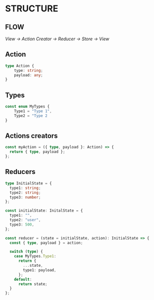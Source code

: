 # STRUCTURE

## FLOW

_View -> Action Creator -> Reducer -> Store -> View_

## Action

```ts
type Action {
    type: string;
    payload: any;
}
```

## Types

```ts
const enum MyTypes {
    Type1 = "Type 1",
    Type2 = "Type 2
}
```

## Actions creators

```ts
const myAction = ({ type, payload }: Action) => {
  return { type, payload };
};
```

## Reducers

```ts
type InitialState = {
  type1: string;
  type2: string;
  type3: number;
};
```

```ts
const initialState: InitalState = {
  type1: "",
  type2: "user",
  type3: 500,
};
```

```ts
const reducer = (state = initialState, action): InitialState => {
  const { type, payload } = action;

  switch (type) {
    case MyTypes.Type1:
      return {
        ...state,
        type1: payload,
      };
    default:
      return state;
  }
};
```
